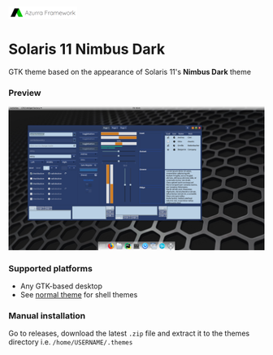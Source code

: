 [![built-with-azurra-framework](https://github.com/B00merang-Project/B00merang-Project.github.io/blob/master/resources/badges/azurra/badge_smaller.png)](https://github.com/B00merang-Project/Azurra_framework)

# Solaris 11 Nimbus Dark
GTK theme based on the appearance of Solaris 11's **Nimbus Dark** theme

### Preview
![solaris-11-dark](https://github.com/B00merang-Project/gallery/raw/master/Solaris%2011%20Nimbus%20Dark.png)

### Supported platforms
- Any GTK-based desktop
- See [normal theme](https://github.com/B00merang-Project/Solaris-11) for shell themes

### Manual installation
Go to releases, download the latest `.zip` file and extract it to the themes directory i.e. `/home/USERNAME/.themes`
